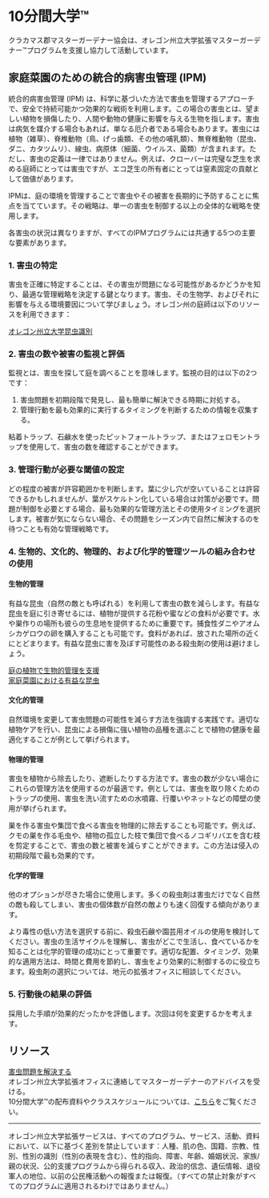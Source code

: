 # 10分間大学™

クラカマス郡マスターガーデナー協会は、オレゴン州立大学拡張マスターガーデナー™プログラムを支援し協力して活動しています。

## 家庭菜園のための統合的病害虫管理 (IPM)

統合的病害虫管理 (IPM) は、科学に基づいた方法で害虫を管理するアプローチで、安全で持続可能かつ効果的な戦術を利用します。この場合の害虫とは、望ましい植物を損傷したり、人間や動物の健康に影響を与える生物を指します。害虫は病気を媒介する場合もあれば、単なる厄介者である場合もあります。害虫には植物（雑草）、脊椎動物（鳥、げっ歯類、その他の哺乳類）、無脊椎動物（昆虫、ダニ、カタツムリ）、線虫、病原体（細菌、ウイルス、菌類）が含まれます。ただし、害虫の定義は一律ではありません。例えば、クローバーは完璧な芝生を求める庭師にとっては害虫ですが、エコ芝生の所有者にとっては窒素固定の貢献として価値があります。

IPMは、庭の環境を管理することで害虫やその被害を長期的に予防することに焦点を当てています。その戦略は、単一の害虫を制御する以上の全体的な戦略を使用します。

各害虫の状況は異なりますが、すべてのIPMプログラムには共通する5つの主要な要素があります。

### 1. 害虫の特定

害虫を正確に特定することは、その害虫が問題になる可能性があるかどうかを知り、最適な管理戦略を決定する鍵となります。害虫、その生物学、およびそれに影響を与える環境要因について学びましょう。オレゴン州の庭師は以下のリソースを利用できます：

[オレゴン州立大学昆虫識別](https://extension.oregonstate.edu/pests-weeds-diseases/insects/insect-identification)

### 2. 害虫の数や被害の監視と評価

監視とは、害虫を探して庭を調べることを意味します。監視の目的は以下の2つです：

1. 害虫問題を初期段階で発見し、最も簡単に解決できる時期に対処する。
2. 管理行動を最も効果的に実行するタイミングを判断するための情報を収集する。

粘着トラップ、石鹸水を使ったピットフォールトラップ、またはフェロモントラップを使用して、害虫の数を確認することができます。

### 3. 管理行動が必要な閾値の設定

どの程度の被害が許容範囲かを判断します。葉に少し穴が空いていることは許容できるかもしれませんが、葉がスケルトン化している場合は対策が必要です。問題が制御を必要とする場合、最も効果的な管理方法とその使用タイミングを選択します。被害が気にならない場合、その問題をシーズン内で自然に解決するのを待つことも有効な管理戦略です。

### 4. 生物的、文化的、物理的、および化学的管理ツールの組み合わせの使用

#### 生物的管理

有益な昆虫（自然の敵とも呼ばれる）を利用して害虫の数を減らします。有益な昆虫を庭に引き寄せるには、植物が提供する花粉や蜜などの食料が必要です。水や巣作りの場所も彼らの生息地を提供するために重要です。捕食性ダニやアオムシカゲロウの卵を購入することも可能です。食料があれば、放された場所の近くにとどまります。有益な昆虫に害を及ぼす可能性のある殺虫剤の使用は避けましょう。

[庭の植物で生物的管理を支援](https://gardenecology.oregonstate.edu/sites/agscid7/files/gardenecology/gel_brief_2_biocontrol.pdf)  
[家庭菜園における有益な昆虫](https://cmastergardeners.files.wordpress.com/2022/02/beneficial-insects.pdf)

#### 文化的管理

自然環境を変更して害虫問題の可能性を減らす方法を強調する実践です。適切な植物ケアを行い、昆虫による損傷に強い植物の品種を選ぶことで植物の健康を最適化することが例として挙げられます。

#### 物理的管理

害虫を植物から除去したり、遮断したりする方法です。害虫の数が少ない場合にこれらの管理方法を使用するのが最適です。例としては、害虫を取り除くためのトラップの使用、害虫を洗い流すための水噴霧、行覆いやネットなどの障壁の使用が挙げられます。

巣を作る害虫や集団で食べる害虫を物理的に除去することも可能です。例えば、クモの巣を作る毛虫や、植物の孤立した枝で集団で食べるノコギリバエを含む枝を剪定することで、害虫の数と被害を減らすことができます。この方法は侵入の初期段階で最も効果的です。

#### 化学的管理

他のオプションが尽きた場合に使用します。多くの殺虫剤は害虫だけでなく自然の敵も殺してしまい、害虫の個体数が自然の敵よりも速く回復する傾向があります。

より毒性の低い方法を選択する前に、殺虫石鹸や園芸用オイルの使用を検討してください。害虫の生活サイクルを理解し、害虫がどこで生活し、食べているかを知ることは化学的管理の成功にとって重要です。適切な配置、タイミング、効果的な適用方法は、時間と費用を節約し、害虫をより効果的に制御するのに役立ちます。殺虫剤の選択については、地元の拡張オフィスに相談してください。

### 5. 行動後の結果の評価

採用した手順が効果的だったかを評価します。次回は何を変更するかを考えます。

## リソース

[害虫問題を解決する](https://solvepestproblems.oregonstate.edu/)  
オレゴン州立大学拡張オフィスに連絡してマスターガーデナーのアドバイスを受ける。  
10分間大学™の配布資料やクラススケジュールについては、[こちら](https://cmastergardeners.org)をご覧ください。

---

オレゴン州立大学拡張サービスは、すべてのプログラム、サービス、活動、資料において、以下に基づく差別を禁止しています：人種、肌の色、国籍、宗教、性別、性別の識別（性別の表現を含む）、性的指向、障害、年齢、婚姻状況、家族/親の状況、公的支援プログラムから得られる収入、政治的信念、遺伝情報、退役軍人の地位、以前の公民権活動への報復または報復。（すべての禁止対象がすべてのプログラムに適用されるわけではありません。）